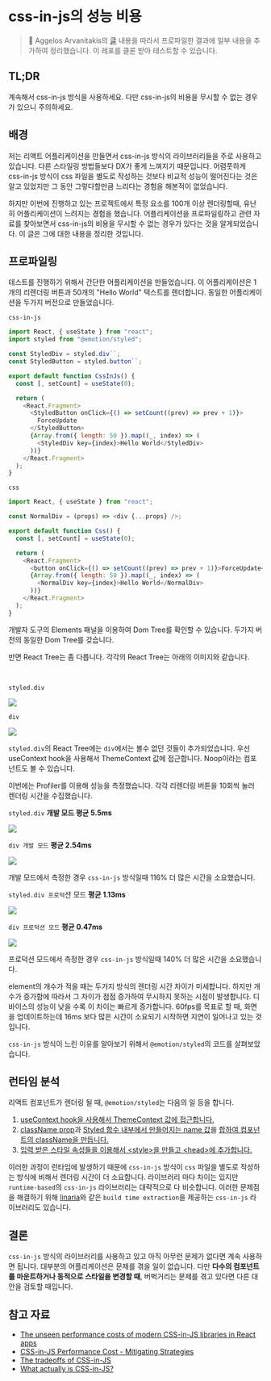 # css-in-js의 성능 비용

> 🦄 Aggelos Arvanitakis의 [글](https://calendar.perfplanet.com/2019/the-unseen-performance-costs-of-css-in-js-in-react-apps/) 내용을 따라서 프로파일한 결과에 일부 내용을 추가하여 정리했습니다. 이 레포를 클론 받아 테스트할 수 있습니다.

## TL;DR

계속해서 css-in-js 방식을 사용하세요. 다만 css-in-js의 비용을 무시할 수 없는 경우가 있으니 주의하세요.

## 배경

저는 리액트 어플리케이션을 만들면서 css-in-js 방식의 라이브러리들을 주로 사용하고 있습니다. 다른 스타일링 방법들보다 DX가 좋게 느껴지기 때문입니다. 어렴풋하게 css-in-js 방식이 css 파일을 별도로 작성하는 것보다 비교적 성능이 떨어진다는 것은 알고 있었지만 그 동안 그렇다할만큼 느리다는 경험을 해본적이 없었습니다.

하지만 이번에 진행하고 있는 프로젝트에서 특정 요소를 100개 이상 렌더링할때, 유난히 어플리케이션이 느려지는 경험을 했습니다. 어플리케이션을 프로파일링하고 관련 자료를 찾아보면서 css-in-js의 비용을 무시할 수 없는 경우가 있다는 것을 알게되었습니다. 이 글은 그에 대한 내용을 정리한 것입니다.

## 프로파일링

테스트를 진행하기 위해서 간단한 어플리케이션을 만들었습니다. 이 어플리케이션은 1개의 리렌더링 버튼과 50개의 "Hello World" 텍스트를 렌더합니다. 동일한 어플리케이션을 두가지 버전으로 만들었습니다.

`css-in-js`

```js
import React, { useState } from "react";
import styled from "@emotion/styled";

const StyledDiv = styled.div``;
const StyledButton = styled.button``;

export default function CssInJs() {
  const [, setCount] = useState(0);

  return (
    <React.Fragment>
      <StyledButton onClick={() => setCount((prev) => prev + 1)}>
        ForceUpdate
      </StyledButton>
      {Array.from({ length: 50 }).map((_, index) => (
        <StyledDiv key={index}>Hello World</StyledDiv>
      ))}
    </React.Fragment>
  );
}
```

`css`

```js
import React, { useState } from "react";

const NormalDiv = (props) => <div {...props} />;

export default function Css() {
  const [, setCount] = useState(0);

  return (
    <React.Fragment>
      <button onClick={() => setCount((prev) => prev + 1)}>ForceUpdate</button>
      {Array.from({ length: 50 }).map((_, index) => (
        <NormalDiv key={index}>Hello World</NormalDiv>
      ))}
    </React.Fragment>
  );
}
```

개발자 도구의 Elements 패널을 이용하여 Dom Tree를 확인할 수 있습니다. 두가지 버전의 동일한 Dom Tree를 갖습니다.

반면 React Tree는 좀 다릅니다. 각각의 React Tree는 아래의 이미지와 같습니다.

</br>

`styled.div`

![](https://s3.us-west-2.amazonaws.com/secure.notion-static.com/338b1de2-40b4-48d7-9112-ecc1f5f5eb3a/Untitled.png?X-Amz-Algorithm=AWS4-HMAC-SHA256&X-Amz-Content-Sha256=UNSIGNED-PAYLOAD&X-Amz-Credential=AKIAT73L2G45EIPT3X45%2F20211206%2Fus-west-2%2Fs3%2Faws4_request&X-Amz-Date=20211206T125617Z&X-Amz-Expires=86400&X-Amz-Signature=dbfe57f0360cd58320cedb9e6d2af793ec4469ed57d5f610fdcb7fefa3bb1c13&X-Amz-SignedHeaders=host&response-content-disposition=filename%20%3D%22Untitled.png%22&x-id=GetObject)

`div`

![](https://s3.us-west-2.amazonaws.com/secure.notion-static.com/fd68b283-3ed5-4856-b93e-9141f652ff04/Untitled.png?X-Amz-Algorithm=AWS4-HMAC-SHA256&X-Amz-Content-Sha256=UNSIGNED-PAYLOAD&X-Amz-Credential=AKIAT73L2G45EIPT3X45%2F20211206%2Fus-west-2%2Fs3%2Faws4_request&X-Amz-Date=20211206T130202Z&X-Amz-Expires=86400&X-Amz-Signature=78a6e4e97ea560797c0cc496deaeb7a4831ef58b4b5491076e530c1f1d1e1c34&X-Amz-SignedHeaders=host&response-content-disposition=filename%20%3D%22Untitled.png%22&x-id=GetObject)

`styled.div`의 React Tree에는 `div`에서는 볼수 없던 것들이 추가되었습니다. 우선 useContext hook을 사용해서 ThemeContext 값에 접근합니다. Noop이라는 컴포넌트도 볼 수 있습니다.

이번에는 Profiler를 이용해 성능을 측정했습니다. 각각 리렌더링 버튼을 10회씩 눌러 렌더링 시간을 수집했습니다.

`styled.div` **개발 모드 평균 5.5ms**

![](https://s3.us-west-2.amazonaws.com/secure.notion-static.com/d8dc7e72-ca04-4936-a7f1-956bc87362ac/Untitled.png?X-Amz-Algorithm=AWS4-HMAC-SHA256&X-Amz-Content-Sha256=UNSIGNED-PAYLOAD&X-Amz-Credential=AKIAT73L2G45EIPT3X45%2F20211206%2Fus-west-2%2Fs3%2Faws4_request&X-Amz-Date=20211206T130328Z&X-Amz-Expires=86400&X-Amz-Signature=8891d2f7789091c6b21edee41f36901c6acb0a502d229c05879bfa360a0eeff7&X-Amz-SignedHeaders=host&response-content-disposition=filename%20%3D%22Untitled.png%22&x-id=GetObject)

`div 개발 모드` **평균 2.54ms**

![](https://s3.us-west-2.amazonaws.com/secure.notion-static.com/b086b783-8829-42fd-84fb-e9d879f30d13/Untitled.png?X-Amz-Algorithm=AWS4-HMAC-SHA256&X-Amz-Content-Sha256=UNSIGNED-PAYLOAD&X-Amz-Credential=AKIAT73L2G45EIPT3X45%2F20211206%2Fus-west-2%2Fs3%2Faws4_request&X-Amz-Date=20211206T132811Z&X-Amz-Expires=86400&X-Amz-Signature=b01a9951c1021cc85778e520fe23aab058d7a534da1627b50c065ed2c8ecb36b&X-Amz-SignedHeaders=host&response-content-disposition=filename%20%3D%22Untitled.png%22&x-id=GetObject)

개발 모드에서 측정한 경우 `css-in-js` 방식일때 116% 더 많은 시간을 소요했습니다.

`styled.div 프로덕`션 모드 **평균 1.13ms**

![](https://s3.us-west-2.amazonaws.com/secure.notion-static.com/5b1ba762-a882-4274-a056-325753ec7eb0/Untitled.png?X-Amz-Algorithm=AWS4-HMAC-SHA256&X-Amz-Content-Sha256=UNSIGNED-PAYLOAD&X-Amz-Credential=AKIAT73L2G45EIPT3X45%2F20211206%2Fus-west-2%2Fs3%2Faws4_request&X-Amz-Date=20211206T132916Z&X-Amz-Expires=86400&X-Amz-Signature=2a04b4987ec2090e29b3de95b8ead765a91071d597489889e90fe9e64617250f&X-Amz-SignedHeaders=host&response-content-disposition=filename%20%3D%22Untitled.png%22&x-id=GetObject)

`div 프로덕션 모드` **평균 0.47ms**

![](https://s3.us-west-2.amazonaws.com/secure.notion-static.com/f532eb50-01d0-4134-aa21-e8267835ff10/Untitled.png?X-Amz-Algorithm=AWS4-HMAC-SHA256&X-Amz-Content-Sha256=UNSIGNED-PAYLOAD&X-Amz-Credential=AKIAT73L2G45EIPT3X45%2F20211206%2Fus-west-2%2Fs3%2Faws4_request&X-Amz-Date=20211206T133000Z&X-Amz-Expires=86400&X-Amz-Signature=30e9c0146e4f12a4f2f2f1ce6adc2cc16303424fa0257cb8fa0c83250441e865&X-Amz-SignedHeaders=host&response-content-disposition=filename%20%3D%22Untitled.png%22&x-id=GetObject)

프로덕션 모드에서 측정한 경우 `css-in-js` 방식일때 140% 더 많은 시간을 소요했습니다.

element의 개수가 적을 때는 두가지 방식의 렌더링 시간 차이가 미세합니다. 하지만 개수가 증가함에 따라서 그 차이가 점점 증가하여 무시하지 못하는 시점이 발생합니다. 디바이스의 성능이 낮을 수록 이 차이는 빠르게 증가합니다. 60fps를 목표로 할 때, 화면을 업데이트하는데 16ms 보다 많은 시간이 소요되기 시작하면 지연이 일어나고 있는 것입니다.

`css-in-js` 방식이 느린 이유를 알아보기 위해서 `@emotion/styled`의 코드를 살펴보았습니다.

## 런타임 분석

리액트 컴포넌트가 렌더링 될 때, `@emotion/styled`는 다음의 일 등을 합니다.

1. [useContext hook을 사용해서 ThemeContext 값에 접근합니다.](https://github.com/emotion-js/emotion/blob/26ded6109fcd8ca9875cc2ce4564fee678a3f3c5/packages/styled/src/base.js#L86)
2. [className prop](https://github.com/emotion-js/emotion/blob/main/packages/styled/src/base.js#L90-L94)과 [Styled 함수 내부에서 만들어지는 name 값](https://github.com/emotion-js/emotion/blob/main/packages/styled/src/base.js#L99-L103)을 [합하여 컴포넌트의 className을 만듭니다.](https://github.com/emotion-js/emotion/blob/26ded6109fcd8ca9875cc2ce4564fee678a3f3c5/packages/styled/src/base.js#L109)
3. [입력 받은 스타일 속성들을 이용해서 \<style\>을 만들고 \<head\>에 추가합니다.](https://github.com/emotion-js/emotion/blob/main/packages/styled/src/base.js#L104-L108)

이러한 과정이 런타임에 발생하기 때문에 `css-in-js` 방식이 `css` 파일을 별도로 작성하는 방식에 비해서 렌더링 시간이 더 소요합니다. 라이브러리 마다 차이는 있지만 `runtime-based`의 `css-in-js` 라이브러리는 대략적으로 다 비슷합니다. 이러한 문제점을 해결하기 위해 [linaria](https://github.com/callstack/linaria)와 같은 `build time extraction`을 제공하는 `css-in-js` 라이브러리도 있습니다.

## 결론

`css-in-js` 방식의 라이브러리를 사용하고 있고 아직 아무런 문제가 없다면 계속 사용하면 됩니다. 대부분의 어플리케이션은 문제를 겪을 일이 없습니다. 다만 **다수의 컴포넌트를 마운트하거나 동적으로 스타일을 변경할 때**, 버벅거리는 문제를 겪고 있다면 다른 대안을 검토할 때입니다.

## 참고 자료

- [The unseen performance costs of modern CSS-in-JS libraries in React apps](https://calendar.perfplanet.com/2019/the-unseen-performance-costs-of-css-in-js-in-react-apps/)
- [CSS-in-JS Performance Cost - Mitigating Strategies](https://www.infoq.com/news/2020/01/css-cssinjs-performance-cost/)
- [The tradeoffs of CSS-in-JS](https://www.freecodecamp.org/news/the-tradeoffs-of-css-in-js-bee5cf926fdb/)
- [What actually is CSS-in-JS?](https://medium.com/dailyjs/what-is-actually-css-in-js-f2f529a2757)
